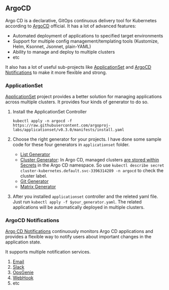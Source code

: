 ## ArgoCD 

Argo CD is a declarative, GitOps continuous delivery tool for Kubernetes according to [ArgoCD](https://argo-cd.readthedocs.io/en/stable/) official. It has a lot of advanced features:

* Automated deployment of applications to specified target environments
* Support for multiple config management/templating tools (Kustomize, Helm, Ksonnet, Jsonnet, plain-YAML)
* Ability to manage and deploy to multiple clusters
* etc

It also has a lot of useful sub-projects like [ApplicationSet](https://argocd-applicationset.readthedocs.io/en/stable/Getting-Started/) and [ArgoCD Notifications](https://argocd-notifications.readthedocs.io/en/stable/) to make it more flexible and strong.

### ApplicationSet 

[ApplicationSet](https://github.com/argoproj-labs/applicationset) project provides a better solution for managing applications across multiple clusters. It provides four kinds of generator to do so.

1. Install the ApplicationSet Controller

   ```shell
   kubectl apply -n argocd -f https://raw.githubusercontent.com/argoproj-labs/applicationset/v0.3.0/manifests/install.yaml
   ```

2. Choose the right generator for your projects. I have done some sample code for these four generators in `applicationset` folder. 
   * [List Generator](  https://argocd-applicationset.readthedocs.io/en/stable/Generators-List/)
   * [Cluster Generator]( https://argocd-applicationset.readthedocs.io/en/stable/Generators-Cluster/): In Argo CD, managed clusters [are stored within Secrets](https://argo-cd.readthedocs.io/en/stable/operator-manual/declarative-setup/#clusters) in the Argo CD namespace. So use `kubectl describe secret cluster-kubernetes.default.svc-3396314289 -n argocd` to check the cluster label.
   * [Git Generator]( https://argocd-applicationset.readthedocs.io/en/stable/Generators-Git/)
   * [Matrix Generator]( https://argocd-applicationset.readthedocs.io/en/stable/Generators-Matrix/)
3. After you installed `applicationset` controller and the releted yaml file. Just run `kubectl apply -f $your_generator.yaml`. The related applications will be automatically deployed in multiple clusters.

### ArgoCD Notifications 

[Argo CD Notifications](https://argocd-notifications.readthedocs.io/en/stable/) continuously monitors Argo CD applications and provides a flexible way to notify users about important changes in the application state.

It supports multiple notification services.

1. [Email](https://argocd-notifications.readthedocs.io/en/stable/services/email/)
2. [Slack](https://argocd-notifications.readthedocs.io/en/stable/services/slack/)
3. [OpsGenie](https://argocd-notifications.readthedocs.io/en/stable/services/opsgenie/)
4. [WebHook](https://argocd-notifications.readthedocs.io/en/stable/services/webhook/)
5. etc